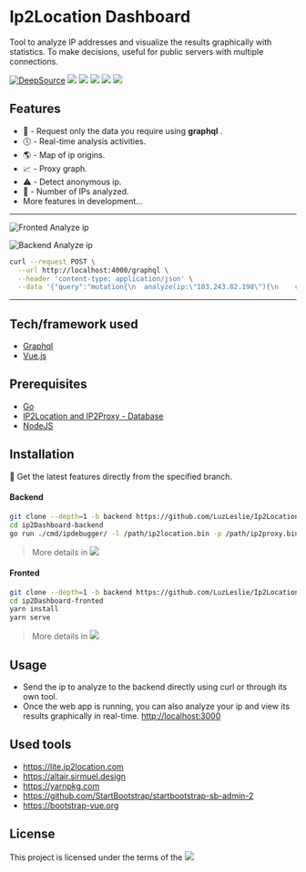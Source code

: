 # Ip2Location Dashboard

Tool to analyze IP addresses and visualize the results graphically with statistics. To make decisions, useful for public servers with multiple connections.

[![DeepSource](https://deepsource.io/gh/LuzLeslie/Ip2Location-Dashboard.svg/?label=active+issues&show_trend=true)](https://deepsource.io/gh/LuzLeslie/Ip2Location-Dashboard/?ref=repository-badge)
![](https://img.shields.io/github/issues/LuzLeslie/Ip2Location-Dashboard) ![](https://img.shields.io/badge/contributions-welcome-brightgreen.svg?style=flat) ![](https://img.shields.io/badge/Go-1.13.x-blue) ![](https://img.shields.io/badge/NodeJS-12.x-blue) ![](https://img.shields.io/badge/Vue-2.x-blue)

## Features
 
* :page_with_curl: - Request only the data you require using **graphql** .
* :clock5: - Real-time analysis activities.
* :earth_americas: - Map of ip origins.
* :chart_with_upwards_trend: - Proxy graph.
* :warning: - Detect anonymous ip.
* :traffic_light: - Number of IPs analyzed.
* More features in development...

---
![Fronted Analyze ip](https://i.ibb.co/N9vvPps/dashboard.png)

![Backend Analyze ip](https://i.ibb.co/M565631/graphql-Post.png)

```bash
curl --request POST \
  --url http://localhost:4000/graphql \
  --header 'content-type: application/json' \
  --data '{"query":"mutation{\n  analyze(ip:\"103.243.82.198\"){\n    country_code\n    country_name\n  }\n}"}'
```
---
## Tech/framework used

- [Graphql](https://graphql.org)
- [Vue.js](https://vuejs.org)

## Prerequisites

- [Go](https://golang.org)
- [IP2Location and IP2Proxy - Database](https://ip2location.com/)
- [NodeJS](https://nodejs.org)

## Installation

:rocket: Get the latest features directly from the specified branch.

#### Backend

```bash
git clone --depth=1 -b backend https://github.com/LuzLeslie/Ip2Location-Dashboard.git ip2Dashboard-backend
cd ip2Dashboard-backend
go run ./cmd/ipdebugger/ -l /path/ip2location.bin -p /path/ip2proxy.bin
```
> More details in  [![](https://img.shields.io/badge/branch-backend-orange?style=flat)](https://github.com/LuzLeslie/Ip2Location-Dashboard/tree/backend)

#### Fronted

```bash
git clone --depth=1 -b backend https://github.com/LuzLeslie/Ip2Location-Dashboard.git ip2Dashboard-fronted
cd ip2Dashboard-fronted
yarn install
yarn serve
```
> More details in  [![](https://img.shields.io/badge/branch-fronted-orange?style=flat)](https://github.com/LuzLeslie/Ip2Location-Dashboard/tree/fronted)

## Usage

* Send the ip to analyze to the backend directly using curl or through its own tool.
* Once the web app is running, you can also analyze your ip and view its results graphically in real-time.
[http://localhost:3000](http://localhost:3000)

## Used tools

* https://lite.ip2location.com
* https://altair.sirmuel.design
* https://yarnpkg.com
* https://github.com/StartBootstrap/startbootstrap-sb-admin-2
* https://bootstrap-vue.org

## License

This project is licensed under the terms of the ![](https://badgen.net/github/license/LuzLeslie/Ip2Location-Dashboard)
